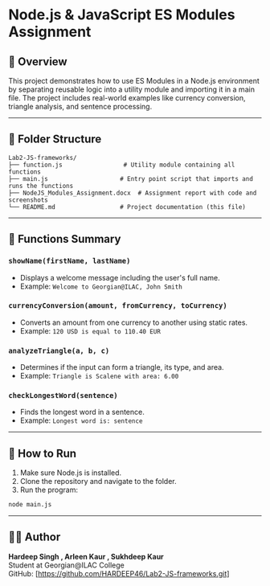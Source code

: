 # Node.js & JavaScript ES Modules Assignment

## 📘 Overview
This project demonstrates how to use ES Modules in a Node.js environment by separating reusable logic into a utility module and importing it in a main file. The project includes real-world examples like currency conversion, triangle analysis, and sentence processing.

---

## 📁 Folder Structure

```
Lab2-JS-frameworks/
├── function.js                 # Utility module containing all functions
├── main.js                    # Entry point script that imports and runs the functions
├── NodeJS_Modules_Assignment.docx  # Assignment report with code and screenshots
└── README.md                  # Project documentation (this file)
```

---

## 🔧 Functions Summary

### `showName(firstName, lastName)`
- Displays a welcome message including the user's full name.
- Example: `Welcome to Georgian@ILAC, John Smith`

### `currencyConversion(amount, fromCurrency, toCurrency)`
- Converts an amount from one currency to another using static rates.
- Example: `120 USD is equal to 110.40 EUR`

### `analyzeTriangle(a, b, c)`
- Determines if the input can form a triangle, its type, and area.
- Example: `Triangle is Scalene with area: 6.00`

### `checkLongestWord(sentence)`
- Finds the longest word in a sentence.
- Example: `Longest word is: sentence`

---

## 🚀 How to Run

1. Make sure Node.js is installed.
2. Clone the repository and navigate to the folder.
3. Run the program:

```bash
node main.js
```

---

## 🙋‍♂️ Author

**Hardeep Singh , Arleen Kaur , Sukhdeep Kaur**  
Student at Georgian@ILAC College  
GitHub: [https://github.com/HARDEEP46/Lab2-JS-frameworks.git]